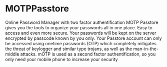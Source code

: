 MOTPPasstore
============

Online Password Manager with two factor authentification
MOTP Passtore gives you the tools to organize your passwords all in one place. Easy to access and even more secure. Your passwords will be kept on the server encrypted by passcode known by you only. Your Passtore account can only be accessed using onetime passwords (OTP) which completely mitigates the threat of keylogger and similar type trojans, as well as the man-in-the-middle attacks. mOTP is used as a second factor authentification, so you only need your mobile phone to increase your security
